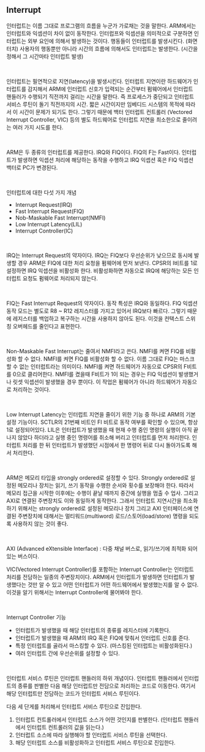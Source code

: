 ## Interrupt

인터럽트는 이름 그대로 프로그램의 흐름을 누군가 가로채는 것을 말한다. ARM에서는 인터럽트와 익셉션이 차이 없이 동작한다. 인터럽프와 익셉션을 의미적으로 구분하면 인터럽트는 외부 요인에 의해서 발생하는 것이다. 행동들이 인터럽트를 발생시킨다. (화면 터치) 사용자의 행동뿐만 아니라 시간의 흐름에 의해서도 인터럽트는 발생한다. (시간을 정해서 그 시간마타 인터럽트 발생) 

<br>

인터럽트는 필연적으로 지연(latency)을 발생시킨다. 인터럽트 지연이란 하드웨어가 인터럽트를 감지해서 ARM에 인터럽트 신호가 입력되는 순간부터 펌웨어에서 인터럽트 핸들러가 수행되기 직전까지 걸리는 시간을 말한다. 즉 프로세스가 중단되고 인터럽트 서비스 루틴이 돌기 직전까지의 시간. 짧은 시간이지만 임베디드 시스템의 목적에 따라서 이 시간이 문제가 되기도 한다. 그렇기 때문에 백터 인터럽트 컨트롤러 (Vectored Interrupt Controller, VIC) 등의 별도 하드웨어로 인터럽트 지연을 최소한으로 줄이려는 여러 가지 시도를 한다.

<br>

ARM은 두 종류의 인터럽트를 제공한다. IRQ와 FIQ이다. FIQ의 F는 Fast이다. 인터럽트가 발생하면 익셉션 처리에 해당하는 동작을 수행하고 IRQ 익셉션 혹은 FIQ 익셉션 백터로 PC가 변경된다. 

<br>

인터럽트에 대한 다섯 가지 개념

- Interrupt Request(IRQ)
- Fast Interrupt Request(FIQ)
- Nob-Maskable Fast Interrupt(NMFI)
- Low Interrupt Latency(LIL)
- Interrupt Controller(IC)

<br>

IRQ는 Interrupt Request의 약자이다. IRQ는 FIQ보다 우선순위가 낮으므로 동시에 발생할 경우 ARM은 FIQ에 대한 처리 요청을 펌웨어에 먼저 보낸다. CPSR의 I비트를 1로 설정하면 IRQ 익셉션을 비활성화 한다. 비활성화하면 자동으로 IRQ에 해당하는 모든 인터럽트 요청도 펌웨어로 처리되지 않는다.

<br>

FIQ는 Fast Interrupt Request의 약자이다. 동작 특성은 IRQ와 동일하다. FIQ 익셉션 동작 모드는 별도로 R8 ~ R12 레지스터를 가지고 있어서 IRQ보다 빠르다. 그렇기 때문에 레지스터를 백업하고 복구하는 시간을 사용하지 않아도 된다. 이것을 컨택스트 스위칭 오버헤드를 줄인다고 표현한다.

<br>

Non-Maskable Fast Interrupt는 줄여서 NMFI라고 쓴다. NMFI를 켜면 FIQ를 비활성화 할 수 없다. NMFI를 켜면 FIQ를 비활성화 할 수 없다. 이름 그대로 FIQ는 마스크할 수 없는 인터럽트라는 의미이다. NMFI를 켜면 하드웨어가 자동으로 CPSR의 F비트를 0으로 클리어한다. NMFI를 켰을때 F비트가 1이 되는 경우는 FIQ 익셉션이 발생했거나 릿셋 익셉션이 발생했을 경우 뿐이다. 이 작업은 펌웨어가 아니라 하드웨어가 자동으로 처리하는 것이다.

<br>

Low Interrupt Latency는 인터럽트 지연을 줄이기 위한 기능 중 하나로 ARM의 기본 설정 기능이다. SCTLR의 21번째 비트인 FI 비트로 동작 여부를 확인할 수 있으며, 항상 1로 설정되어있다. LIL은 인터럽트가 발생했을 때 현재 수행 중인 명령의 실행이 아직 끝나지 않았다 하더라고 실행 중인 명령어를 취소해 버리고 인터럽트를 먼저 처리한다. 인터럽트 처리를 한 뒤 인터럽트가 발생했던 시점에서 한 명령어 뒤로 다시 돌아가도록 해서 처리한다.

<br>

ARM은 메모리 타입을 strongly ordered로 설정할 수 있다. Strongly ordered로 설정된 메모리나 장치는 읽기, 쓰기 동작을 수행한 순서와 횟수를 보장해야 한다. 따라서 메모리 접근을 시작한 이후에는 수행이 끝날 때까지 중간에 실행을 멈출 수 업사. 그리고 AXI로 연결된 주변장치도 이와 동일하게 동작한다. 그래서 인터럽트 지연시간을 최소화하기 위해서는 strongly ordered로 설정된 메모리나 장치 그리고 AXI 인터페이스에 연결된 주변장치에 대해서는 멀티워드(multiword) 로드/스토어(load/store) 명령을 되도록 사용하지 않는 것이 좋다.

<br>

AXI (Advanced eXtensible Interface) 
: 다중 채널 버스로, 읽기/쓰기에 최적화 되어 있는 버스이다.

VIC(Vectored Interrupt Controller)를 포함하는 Interrupt Controller는 인터럽트 처리를 전담하는 일종의 주변장치이다. ARM에서 인터럽트가 발생하면 인터럽트가 발생했다는 것만 알 수 있고 어떤 인터럽트가 어떤 하드웨어에서 발생했는지를 알 수 없다. 이것을 알기 위해서는 Interrupt Controller에 물어봐야 한다.

<br>

Interrupt Controller 기능

- 인터럽트가 발생했을 때 해당 인터럽트의 종류를 레지스터에 기록한다.
- 인터럽트가 발생했을 때 ARM의 IRQ 혹은 FIQ에 맞춰서 인터럽트 신호를 준다.
- 특정 인터럽트를 골라서 마스킹할 수 있다. (마스킹된 인터럽트는 비활성화된다.)
- 여러 인터럽트 간에 우선순위를 설정할 수 있다.

<br>

인터럽트 서비스 루틴은 인터럽트 핸들러의 하위 개념이다. 인터럽트 핸들러에서 인터럽트의 종류를 판별한 다음 해당 인터럽트만 전담으로 처리하는 코드로 이동한다. 여기서 해당 인터럽트만 전담하는 코드가 인터럽트 서비스 루틴이다. 

다음 세 단게를 처리해서 인터럽트 서비스 루틴으로 진입한다.

1. 인터럽트 컨트롤러에서 인터럽트 소스가 어떤 것인지를 판별한다.
(인터럽트 핸들러에서 인터럽트 컨트롤러의 값을 읽는다.)
2. 인터럽트 소스에 따라 실행해야 할 인터럽트 서비스 루틴을 선택한다.
3. 해당 인터럽트 소스를 비활성화하고 인터럽트 서비스 루틴으로 진입한다.
